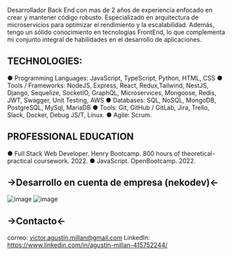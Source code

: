 Desarrollador Back End con mas de 2 años de experiencia enfocado en crear y mantener código robusto. Especializado en
arquitectura de microservicios para optimizar el rendimiento y la escalabilidad. Además, tengo
un sólido conocimiento en tecnologías FrontEnd, lo que complementa mi conjunto integral de
habilidades en el desarrollo de aplicaciones.

## TECHNOLOGIES:
● Programming Languages: JavaScript, TypeScript, Python, HTML, CSS
● Tools / Frameworks: NodeJS, Express, React, Redux,Tailwind, NestJS, Django, Sequelize,
SocketIO, GraphQL, Microservices, Mongoose, Redis, JWT, Swagger, Unit Testing, AWS
● Databases: SQL, NoSQL, MongoDB, PostgreSQL, MySql, MariaDB
● Tools: Git, GitHub / GitLab, Jira, Trello, Slack, Docker, Debug JS/T, Linux.
● Agile: Scrum.

## PROFESSIONAL EDUCATION
● Full Stack Web Developer. Henry Bootcamp. 800 hours of theoretical-practical coursework. 2022.
● JavaScript. OpenBootcamp. 2022.
  
  ## →Desarrollo en cuenta de empresa (nekodev)←
![image](https://github.com/user-attachments/assets/6d59df54-2b9f-46e0-a658-dac3ad1792a8)
![image](https://github.com/user-attachments/assets/db1a182e-cf54-4e9f-8e93-580a3e2d367b)


  ## →Contacto←
correo: victor.agustin.millan@gmail.com
LinkedIn: https://www.linkedin.com/in/agustin-millan-415752244/
